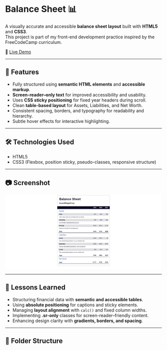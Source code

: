 # Balance Sheet 📊  

A visually accurate and accessible **balance sheet layout** built with **HTML5** and **CSS3**.  
This project is part of my front-end development practice inspired by the FreeCodeCamp curriculum.  

🔗 [Live Demo](https://josephvyse.github.io/frontend-exercises/09-balance-sheet/)  

---

## 📌 Features  
- Fully structured using **semantic HTML elements** and **accessible markup**.  
- **Screen-reader–only text** for improved accessibility and usability.  
- Uses **CSS sticky positioning** for fixed year headers during scroll.  
- Clean **table-based layout** for Assets, Liabilities, and Net Worth.  
- Consistent spacing, borders, and typography for readability and hierarchy.  
- Subtle hover effects for interactive highlighting.  

---

## 🛠 Technologies Used  
- HTML5  
- CSS3 (Flexbox, position sticky, pseudo-classes, responsive structure)  

---

## 📷 Screenshot  
![Balance Sheet Screenshot](screenshot.png)  

---

## 🎯 Lessons Learned  
- Structuring financial data with **semantic and accessible tables**.  
- Using **absolute positioning** for captions and sticky elements.  
- Managing **layout alignment** with `calc()` and fixed column widths.  
- Implementing **.sr-only** classes for screen-reader–friendly content.  
- Enhancing design clarity with **gradients, borders, and spacing**.  

---

## 📁 Folder Structure  
